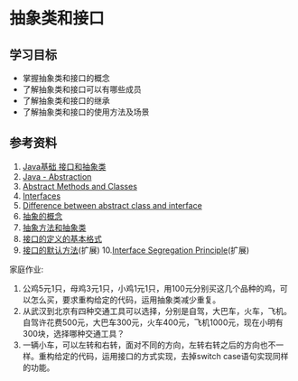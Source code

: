 # 抽象类和接口

## 学习目标
- 掌握抽象类和接口的概念
- 了解抽象类和接口可以有哪些成员
- 了解抽象类和接口的继承
- 了解抽象类和接口的使用方法及场景


## 参考资料
1. [Java基础 接口和抽象类](https://www.jianshu.com/p/eb77a2e64fda)
2. [Java - Abstraction](https://www.tutorialspoint.com/java/java_abstraction.htm)
3. [Abstract Methods and Classes](https://docs.oracle.com/javase/tutorial/java/IandI/abstract.html)
4. [Interfaces](https://docs.oracle.com/javase/tutorial/java/IandI/createinterface.html)
5. [Difference between abstract class and interface](https://www.javatpoint.com/difference-between-abstract-class-and-interface)
6. [抽象的概念](https://www.bilibili.com/video/av79312032?p=165)
7. [抽象方法和抽象类](https://www.bilibili.com/video/av79312032?p=166)
8. [接口的定义的基本格式](https://www.bilibili.com/video/av79312032?p=172)
9. [接口的默认方法](https://www.bilibili.com/video/av79312032?p=175)(扩展)
10.[Interface Segregation Principle](https://dzone.com/articles/solid-principles-interface-segregation-principle)(扩展)

家庭作业:
1. 公鸡5元1只，母鸡3元1只，小鸡1元1只，用100元分别买这几个品种的鸡，可以怎么买，要求重构给定的代码，运用抽象类减少重复。
2. 从武汉到北京有四种交通工具可以选择，分别是自驾，大巴车，火车，飞机。自驾许花费500元，大巴车300元，火车400元，飞机1000元，现在小明有300块，选择哪种交通工具？
3. 一辆小车，可以左转和右转，面对不同的方向，左转右转之后的方向也不一样。重构给定的代码，运用接口的方式实现，去掉switch case语句实现同样的功能。